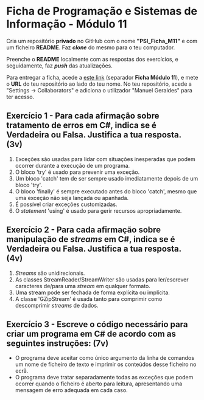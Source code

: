 # Ficha de Programação e Sistemas de Informação - Módulo 11

Cria um repositório **privado** no GitHub com o nome **"PSI_Ficha_M11"** e com um ficheiro **README**. Faz ***clone*** do mesmo para o teu computador.

Preenche o **README** localmente com as respostas dos exercícios, e seguidamente, faz ***push*** das atualizações.

Para entregar a ficha, acede a [este link](https://docs.google.com/spreadsheets/d/1DrdGnICVAA8q9bs9_LAURFKoReAO7jJGB8qqvUWacL0/edit?usp=sharing) (separador **Ficha Módulo 11**), e mete o **URL** do teu repositório ao lado do teu nome.
No teu repositório, acede a "Settings -> Collaborators" e adiciona o utilizador "Manuel Geraldes" para ter acesso.

## Exercício 1 - Para cada afirmação sobre tratamento de erros em C#, indica se é **Verdadeira** ou **Falsa**. Justifica a tua resposta. (3v)

1. Exceções são usadas para lidar com situações inesperadas que podem ocorrer durante a execução de um programa.
2. O bloco 'try' é usado para prevenir uma exceção.
3. Um bloco 'catch' tem de ser sempre usado imediatamente depois de um bloco 'try'.
4. O bloco 'finally' é sempre executado antes do bloco 'catch', mesmo que uma exceção não seja lançada ou apanhada.
5. É possível criar exceções customizadas.
6. O *statement* 'using' é usado para gerir recursos apropriadamente.

## Exercício 2 - Para cada afirmação sobre manipulação de *streams* em C#, indica se é **Verdadeira** ou **Falsa**. Justifica a tua resposta. (4v)

1. *Streams* são unidirecionais.
2. As classes StreamReader/StreamWriter são usadas para ler/escrever caracteres de/para uma *stream* em qualquer formato.
3. Uma stream pode ser fechada de forma explícita ou implícita.
4. A classe 'GZipStream' é usada tanto para comprimir como descomprimir *streams* de dados.

## Exercício 3 - Escreve o código necessário para criar um programa em C# de acordo com as seguintes instruções: (7v)

- O programa deve aceitar como único argumento da linha de comandos um nome de ficheiro de texto e imprimir os conteúdos desse ficheiro no ecrã.
- O programa deve tratar separadamente todas as exceções que podem ocorrer quando o ficheiro é aberto para leitura, apresentando uma mensagem de erro adequada em cada caso.

